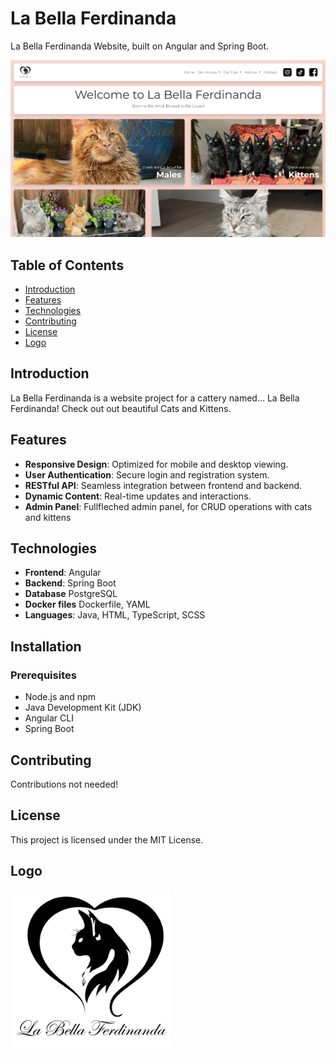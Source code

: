# La Bella Ferdinanda

La Bella Ferdinanda Website, built on Angular and Spring Boot.

![Website homepage](https://github.com/XCroatoanX/la_bella_ferdinanda/blob/release/Website-image.png)

## Table of Contents

- [Introduction](#introduction)
- [Features](#features)
- [Technologies](#technologies)
- [Contributing](#contributing)
- [License](#license)
- [Logo](#logo)

## Introduction

La Bella Ferdinanda is a website project for a cattery named... La Bella Ferdinanda! Check out out beautiful Cats and Kittens.

## Features

- **Responsive Design**: Optimized for mobile and desktop viewing.
- **User Authentication**: Secure login and registration system.
- **RESTful API**: Seamless integration between frontend and backend.
- **Dynamic Content**: Real-time updates and interactions.
- **Admin Panel**: Fullfleched admin panel, for CRUD operations with cats and kittens

## Technologies

- **Frontend**: Angular
- **Backend**: Spring Boot
- **Database** PostgreSQL
- **Docker files** Dockerfile, YAML
- **Languages**: Java, HTML, TypeScript, SCSS

## Installation

### Prerequisites

- Node.js and npm
- Java Development Kit (JDK)
- Angular CLI
- Spring Boot

## Contributing

Contributions not needed!

## License

This project is licensed under the MIT License.

## Logo
![La Bella Ferdinanda Logo](https://github.com/XCroatoanX/la_bella_ferdinanda/blob/release/logo.png)

